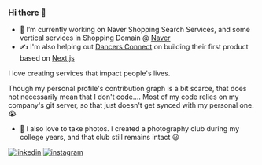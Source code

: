 ### Hi there 👋

- 🔭 I’m currently working on Naver Shopping Search Services, and some vertical services in Shopping Domain @ [Naver](https://navercorp.com/)
- ✍️ I'm also helping out [Dancers Connect](https://github.com/dancersconnect) on building their first product based on [Next.js](https://nextjs.org/)

I love creating services that impact people's lives.

Though my personal profile's contribution graph is a bit scarce, that does not necessarily mean that I don't code....
Most of my code relies on my company's git server, so that just doesn't get synced with my personal one. 😭

- 📸 I also love to take photos. I created a photography club during my college years, and that club still remains intact 😃

[![linkedin](https://img.shields.io/badge/LinkedIn-0077B5?style=for-the-badge&logo=linkedin&logoColor=white)](https://linkedin.com/in/henryseongwookha)
[![instagram](https://img.shields.io/badge/Instagram-E4405F?style=for-the-badge&logo=instagram&logoColor=white)](https://instagram.com/henry_pic_u)
<!--
**henrysha/henrysha** is a ✨ _special_ ✨ repository because its `README.md` (this file) appears on your GitHub profile.

Here are some ideas to get you started:

- 🔭 I’m currently working on ...
- 🌱 I’m currently learning ...
- 👯 I’m looking to collaborate on ...
- 🤔 I’m looking for help with ...
- 💬 Ask me about ...
- 📫 How to reach me: ...
- 😄 Pronouns: ...
- ⚡ Fun fact: ...
-->
